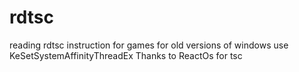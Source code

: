 # rdtsc
reading rdtsc instruction for games
for old versions of windows use KeSetSystemAffinityThreadEx
Thanks to ReactOs for tsc
